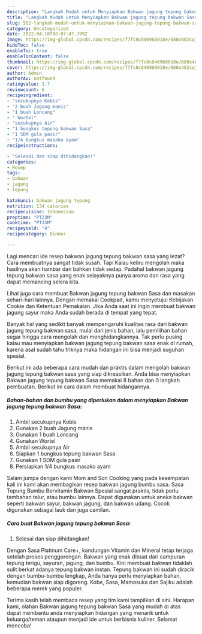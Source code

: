 ```yaml
---
description: "Langkah Mudah untuk Menyiapkan Bakwan jagung tepung bakwan Sasa yang Lezat Sekali"
title: "Langkah Mudah untuk Menyiapkan Bakwan jagung tepung bakwan Sasa yang Lezat Sekali"
slug: 552-langkah-mudah-untuk-menyiapkan-bakwan-jagung-tepung-bakwan-sasa-yang-lezat-sekali
category: Uncategorized
date: 2022-04-10T06:07:47.799Z
image: https://img-global.cpcdn.com/recipes/f7fc8c846960018e/680x482cq70/bakwan-jagung-tepung-bakwan-sasa-foto-resep-utama.jpg
hideToc: false
enableToc: true
enableTocContent: false
thumbnail: https://img-global.cpcdn.com/recipes/f7fc8c846960018e/680x482cq70/bakwan-jagung-tepung-bakwan-sasa-foto-resep-utama.jpg
cover: https://img-global.cpcdn.com/recipes/f7fc8c846960018e/680x482cq70/bakwan-jagung-tepung-bakwan-sasa-foto-resep-utama.jpg
author: Admin
authorAv: notfound
ratingvalue: 3.7
reviewcount: 6
recipeingredient:
- "secukupnya Kobis"
- "2 buah Jagung manis"
- "1 buah Loncang"
- " Wortel"
- "secukupnya Air"
- "1 bungkus tepung bakwan Sasa"
- "1 SDM gula pasir"
- "1/4 bungkus masako ayam"
recipeinstructions:

- "Selesai dan siap dihidangkan!"
categories:
- Resep
tags:
- bakwan
- jagung
- tepung

katakunci: bakwan jagung tepung 
nutrition: 134 calories
recipecuisine: Indonesian
preptime: "PT23M"
cooktime: "PT35M"
recipeyield: "4"
recipecategory: Dinner

---
```



Lagi mencari ide resep bakwan jagung tepung bakwan sasa yang lezat? Cara membuatnya sangat tidak susah. Tapi Kalau keliru mengolah maka hasilnya akan hambar dan bahkan tidak sedap. Padahal bakwan jagung tepung bakwan sasa yang enak selayaknya punya aroma dan rasa yang dapat memancing selera kita.


Lihat juga cara membuat Bakwan jagung tepung bakwan Sasa dan masakan sehari-hari lainnya. Dengan memakai Cookpad, kamu menyetujui Kebijakan Cookie dan Ketentuan Pemakaian. Jika Anda saat ini ingin membuat bakwan jagung sayur maka Anda sudah berada di tempat yang tepat.

Banyak hal yang sedikit banyak mempengaruhi kualitas rasa dari bakwan jagung tepung bakwan sasa, mulai dari jenis bahan, lalu pemilihan bahan segar hingga cara mengolah dan menghidangkannya. Tak perlu pusing kalau mau menyiapkan bakwan jagung tepung bakwan sasa enak di rumah, karena asal sudah tahu triknya maka hidangan ini bisa menjadi suguhan spesial.


Berikut ini ada beberapa cara mudah dan praktis dalam mengolah bakwan jagung tepung bakwan sasa yang siap dikreasikan. Anda bisa menyiapkan Bakwan jagung tepung bakwan Sasa memakai 8 bahan dan 0 langkah pembuatan. Berikut ini cara dalam membuat hidangannya.

<!--inarticleads1-->

##### Bahan-bahan dan bumbu yang diperlukan dalam menyiapkan Bakwan jagung tepung bakwan Sasa:

1. Ambil secukupnya Kobis
1. Gunakan 2 buah Jagung manis
1. Gunakan 1 buah Loncang
1. Gunakan  Wortel
1. Ambil secukupnya Air
1. Siapkan 1 bungkus tepung bakwan Sasa
1. Gunakan 1 SDM gula pasir
1. Persiapkan 1/4 bungkus masako ayam


Salam jumpa dengan kami Mom and Son Cooking yang pada kesempatan kali ini kami akan membagikan resep bakwan jagung bumbu sasa. Sasa Tepung Bumbu Bervitamin Bakwan Spesial sangat praktis, tidak perlu tambahan telur, atau bumbu lainnya. Dapat digunakan untuk aneka bakwan seperti bakwan sayur, bakwan jagung, dan bakwan udang. Cocok digunakan sebagai lauk dan juga camilan. 

<!--inarticleads2-->

##### Cara buat Bakwan jagung tepung bakwan Sasa:


1. Selesai dan siap dihidangkan!

Dengan Sasa Platinum Care+, kandungan Vitamin dan Mineral tetap terjaga setelah proses penggorengan. Bakwan yang enak dibuat dari campuran tepung terigu, sayuran, jagung, dan bumbu. Kini membuat bakwan tidaklah sulit berkat adanya tepung bakwan instan. Tepung bakwan ini sudah diracik dengan bumbu-bumbu lengkap, Anda hanya perlu menyiapkan bahan, kemudian bakwan siap digoreng. Kobe, Sasa, Mamasuka dan Sajiku adalah beberapa merek yang populer. 

Terima kasih telah membaca resep yang tim kami tampilkan di sini. Harapan kami, olahan Bakwan jagung tepung bakwan Sasa yang mudah di atas dapat membantu anda menyiapkan hidangan yang menarik untuk keluarga/teman ataupun menjadi ide untuk berbisnis kuliner. Selamat mencoba!
